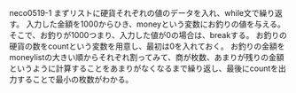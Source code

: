 neco0519-1
まずリストに硬貨それぞれの値のデータを入れ、while文で繰り返す。
入力した金額を1000からひき、moneyという変数にお釣りの値を与える。
そこで、お釣りが1000つまり、入力した値が0の場合は、breakする。
お釣りの硬貨の数をcountという変数を用意し、最初は0を入れておく。
お釣りの金額をmoneylistの大きい順からそれぞれ割ってみて、商が枚数、あまりが残りの金額というように計算することをあまりがなくなるまで繰り返し、最後にcountを出力することで最小の枚数がわかる。
